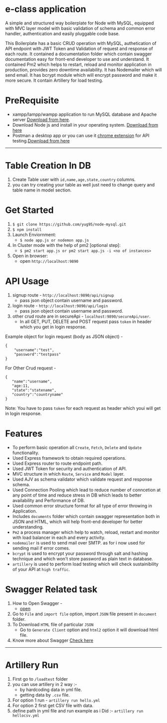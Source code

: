 # e-class application

A simple and structured way boilerplate for Node with MySQL, equipped with MVC layer model with basic validation of schema and common error handler, authentication and easily pluggable code base.

This Boilerplate has a basic CRUD operation with MySQL, authetication of API endpoint with JWT Token and Validation of request and response of each route. It contained a documentation folder which contain swagger documentation easy for front-end developer to use and understand. It contained Pm2 which helps to restart, reload and monitor application in production, provides zero downtime availability. It has Nodemailer which will send email. It has bcrypt module which will encrypt password and make it more secure. It contain Artillery for load testing.

# PreRequisite

-   xampp/lampp/wampp application to run MySQL database and Apache server [Download from here](https://www.apachefriends.org/download.html).
-   Download Node js and install in your operating system. [Download from here](https://nodejs.org/en/download/)
-   Postman a desktop app or you can use it [chrome extension](https://chrome.google.com/webstore/category/extensions) for API testing.[Download from here](https://www.getpostman.com/apps)

---

# Table Creation In DB

1. Create Table user with `id,name,age,state,country` columns.
2. you can try creating your table as well just need to change query and table name in model section.

# Get Started

1. `$ git clone https://github.com/yug95/node-mysql.git`
2. `$ npm install`
3. Launch Enviornment:
    - `$ node app.js or nodemon app.js`
4. In Cluster mode with the help of pm2 [optional step]:
    - `$ pm2 start app.js or pm2 start app.js -i <no of instances>`
5. Open in browser:
    - open `http://localhost:9890`

# API Usage

1. signup route - `http://localhost:9890/api/signup`
    - pass json object contain username and password.
2. login route - `http://localhost:9890/api/login`
    - pass json object contain username and password.
3. other crud route are in secureApi - `localhost:9890/secureApi/user`.
    - In all GET, PUT, DELETE and POST request pass `token` in header which you get in login response.

Example object for login request (body as JSON object) -

```
{
    "username":"test",
    "password":"testpass"
}
```

For Other Crud request -

```
{
   "name":"username",
   "age:11,
   "state":"statename",
   "country":"countryname"
}

```

Note: You have to pass `token` for each request as header which youi will get in login response.

# Features

-   To perform basic operation all `Create`, `Fetch`, `Delete` and `Update` functionality.
-   Used Express framework to obtain required operations.
-   Used Express router to route endpoint path.
-   Used JWT Token for security and authentication of API.
-   MVC structure in which `Route`, `Service` and `Model` layer.
-   Used AJV as schema validator which validate request and response schema.
-   Used Connection Pooling which lead to reduce number of conncetion at any point of time and reduce stress in DB which leads to better availability and Performance of DB.
-   Used common error structure format for all type of error throwing in Application.
-   Includes `documents` folder which contain swagger representation both in JSON and HTML, which will help front-end developer for better understanding.
-   `Pm2` a process manager which help to watch, reload, restart and monitor with load balancer in each and every activity.
-   `nodemailer` is used to send mail over SMTP. as for i now used for sending mail if error comes.
-   `bcrypt` is used to encrypt your password through salt and hashing technique and which won't store password as plain text in database.
-   `artillery` is used to perform load testing which will check sustainibility of your API at `high traffic`.

# Swagger Related task

1. How to Open Swagger -
    - [open](http://editor.swagger.io)
2. Go to `File` and `import file` option, import `JSON` file present in `document` folder.
3. To Download `HTML` file of particular `JSON`
    - Go to `Generate Client` option and `html2` option it will download html file.
4. Know more about Swagger [Check here](https://swagger.io/docs/)

---

# Artillery Run

1. First go to `/loadtest` folder
2. you can use artillery in 2 way :-
    - by hardcoding data in yml file.
    - getting data by `.csv` file.
3. For option 1 run - `artillery run hello.yml`
4. For option 2 first get CSV file with data.
5. define path in yml file and run example as i Did :- `artillery run hellocsv.yml`
